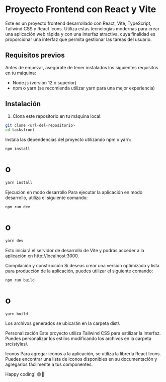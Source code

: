 # Proyecto Frontend con React y Vite

Este es un proyecto frontend desarrollado con React, Vite, TypeScript, Tailwind CSS y React Icons. Utiliza estas tecnologías modernas para crear una aplicación web rápida y con una interfaz atractiva, cuya finalidad es proporcionar una interfaz que permita gestionar las tareas del usuario.

## Requisitos previos

Antes de empezar, asegúrate de tener instalados los siguientes requisitos en tu máquina:

- Node.js (versión 12 o superior)
- npm o yarn (se recomienda utilizar yarn para una mejor experiencia)

## Instalación

1. Clona este repositorio en tu máquina local:

```bash
git clone <url-del-repositorio>
cd tasksfront
```
Instala las dependencias del proyecto utilizando npm o yarn:
```bash
npm install
```
# o
```bash
yarn install
```
Ejecución en modo desarrollo
Para ejecutar la aplicación en modo desarrollo, utiliza el siguiente comando:
```bash
npm run dev
```
# o
```bash
yarn dev
```
Esto iniciará el servidor de desarrollo de Vite y podrás acceder a la aplicación en http://localhost:3000.

Compilación y construcción
Si deseas crear una versión optimizada y lista para producción de la aplicación, puedes utilizar el siguiente comando:
```bash
npm run build
```
# o
```bash
yarn build
```
Los archivos generados se ubicarán en la carpeta dist/.

Personalización
Este proyecto utiliza Tailwind CSS para estilizar la interfaz. Puedes personalizar los estilos modificando los archivos en la carpeta src/styles/.

Iconos
Para agregar iconos a la aplicación, se utiliza la librería React Icons. Puedes encontrar una lista de iconos disponibles en su documentación y agregarlos fácilmente a tus componentes.

Happy coding! 😄🚀

